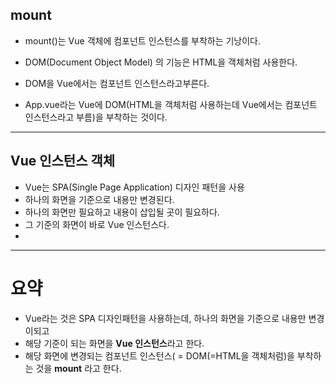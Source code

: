 
## mount

- mount()는 Vue 객체에 컴포넌트 인스턴스를 부착하는 기낭이다.
- DOM(Document Object Model) 의 기능은 HTML을 객체처럼 사용한다.
- DOM을 Vue에서는 컴포넌트 인스턴스라고부른다.

- App.vue라는 Vue에 DOM(HTML을 객체처럼 사용하는데 Vue에서는 컴포넌트 인스턴스라고 부름)을 부착하는 것이다.

-----

## Vue 인스턴스 객체

- Vue는 SPA(Single Page Application) 디자인 패턴을 사용
- 하나의 화면을 기준으로 내용만 변경된다.
- 하나의 화면만 필요하고 내용이 삽입될 곳이 필요하다.
- 그 기준의 화면이 바로 Vue 인스턴스다.
- 


------



# 요약

- Vue라는 것은 SPA 디자인패턴을 사용하는데, 하나의 화면을 기준으로 내용만 변경이되고
- 해당 기준이 되는 화면을 **Vue 인스턴스**라고 한다.
- 해당 화면에 변경되는 컴포넌트 인스턴스( = DOM(=HTML을 객체처럼)을 부착하는 것을 **mount** 라고 한다.

